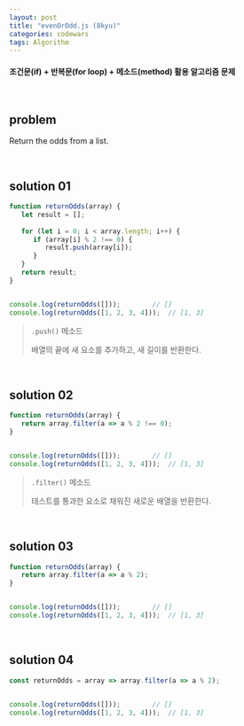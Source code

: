 ```yaml
---
layout: post
title: "evenOrOdd.js (8kyu)"
categories: codewars
tags: Algorithm
---
```


#### 조건문(if) + 반복문(for loop) + 메소드(method) 활용 알고리즘 문제

<br>

## problem

Return the odds from a list.

<br>

## solution 01

```javascript
function returnOdds(array) {
   let result = [];
   
   for (let i = 0; i < array.length; i++) {
      if (array[i] % 2 !== 0) {
         result.push(array[i]);
      }
   }
   return result;
}


console.log(returnOdds([]));		// []
console.log(returnOdds([1, 2, 3, 4]));	// [1, 3]
```

> `.push()` 메소드
>
> 배열의 끝에 새 요소를 추가하고, 새 길이를 반환한다.

<br>

## solution 02

```javascript
function returnOdds(array) {
   return array.filter(a => a % 2 !== 0);
}


console.log(returnOdds([]));		// []
console.log(returnOdds([1, 2, 3, 4]));	// [1, 3]
```

> `.filter()` 메소드
>
> 테스트를 통과한 요소로 채워진 새로운 배열을 반환한다.

<br>

## solution 03

```javascript
function returnOdds(array) {
   return array.filter(a => a % 2);
}


console.log(returnOdds([]));		// []
console.log(returnOdds([1, 2, 3, 4]));	// [1, 3]
```

<br>

## solution 04

```javascript
const returnOdds = array => array.filter(a => a % 2);


console.log(returnOdds([]));		// []
console.log(returnOdds([1, 2, 3, 4]));	// [1, 3]
```

<br>